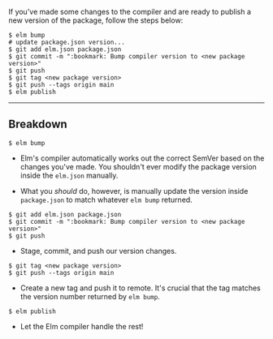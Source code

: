 If you've made some changes to the compiler and are ready to publish a new version
of the package, follow the steps below:

```
$ elm bump
# update package.json version...
$ git add elm.json package.json
$ git commit -m ":bookmark: Bump compiler version to <new package version>"
$ git push
$ git tag <new package version>
$ git push --tags origin main
$ elm publish
```

---

## Breakdown

```
$ elm bump
```

* Elm's compiler automatically works out the correct SemVer based on the changes
you've made. You shouldn't ever modify the package version inside the `elm.json`
manually.

* What you _should_ do, however, is manually update the version inside `package.json`
to match whatever `elm bump` returned.

```
$ git add elm.json package.json
$ git commit -m ":bookmark: Bump compiler version to <new package version>"
$ git push
```

* Stage, commit, and push our version changes.

```
$ git tag <new package version>
$ git push --tags origin main
```

* Create a new tag and push it to remote. It's crucial that the tag matches the
version number returned by `elm bump`.

```
$ elm publish
```

* Let the Elm compiler handle the rest!
